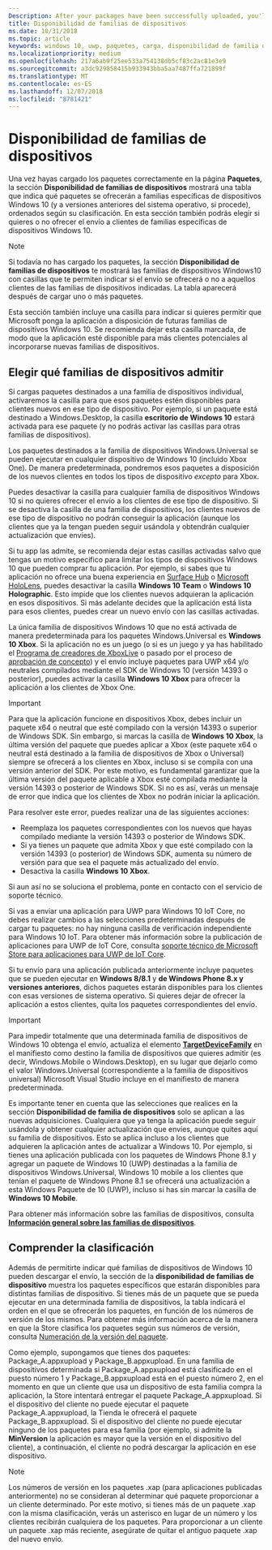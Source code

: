 ```yaml
---
Description: After your packages have been successfully uploaded, you'll see a table that indicates which packages will be offered to specific Windows 10 device families (and earlier OS versions, if applicable), in ranked order.
title: Disponibilidad de familias de dispositivos
ms.date: 10/31/2018
ms.topic: article
keywords: windows 10, uwp, paquetes, carga, disponibilidad de familia de dispositivos
ms.localizationpriority: medium
ms.openlocfilehash: 217a6ab9f25ee533a754138db5cf83c2ac81e3e9
ms.sourcegitcommit: a3dc929858415b933943bba5aa7487ffa721899f
ms.translationtype: MT
ms.contentlocale: es-ES
ms.lasthandoff: 12/07/2018
ms.locfileid: "8781421"
---
```

# <a name="device-family-availability"></a>Disponibilidad de familias de dispositivos

Una vez hayas cargado los paquetes correctamente en la página **Paquetes**, la sección **Disponibilidad de familias de dispositivos** mostrará una tabla que indica qué paquetes se ofrecerán a familias específicas de dispositivos Windows 10 (y a versiones anteriores del sistema operativo, si procede), ordenados según su clasificación. En esta sección también podrás elegir si quieres o no ofrecer el envío a clientes de familias específicas de dispositivos Windows 10.

> [!NOTE]
> Si todavía no has cargado los paquetes, la sección **Disponibilidad de familias de dispositivos** te mostrará las familias de dispositivos Windows10 con casillas que te permiten indicar si el envío se ofrecerá o no a aquellos clientes de las familias de dispositivos indicadas. La tabla aparecerá después de cargar uno o más paquetes.

Esta sección también incluye una casilla para indicar si quieres permitir que Microsoft ponga la aplicación a disposición de futuras familias de dispositivos Windows 10. Se recomienda dejar esta casilla marcada, de modo que la aplicación esté disponible para más clientes potenciales al incorporarse nuevas familias de dispositivos.


## <a name="choosing-which-device-families-to-support"></a>Elegir qué familias de dispositivos admitir

Si cargas paquetes destinados a una familia de dispositivos individual, activaremos la casilla para que esos paquetes estén disponibles para clientes nuevos en ese tipo de dispositivo. Por ejemplo, si un paquete está destinado a Windows.Desktop, la casilla **escritorio de Windows 10** estará activada para ese paquete (y no podrás activar las casillas para otras familias de dispositivos).

Los paquetes destinados a la familia de dispositivos Windows.Universal se pueden ejecutar en cualquier dispositivo de Windows 10 (incluido Xbox One). De manera predeterminada, pondremos esos paquetes a disposición de los nuevos clientes en todos los tipos de dispositivo *excepto* para Xbox.

Puedes desactivar la casilla para cualquier familia de dispositivos Windows 10 si no quieres ofrecer el envío a los clientes de ese tipo de dispositivo. Si se desactiva la casilla de una familia de dispositivos, los clientes nuevos de ese tipo de dispositivo no podrán conseguir la aplicación (aunque los clientes que ya la tengan pueden seguir usándola y obtendrán cualquier actualización que envíes).

Si tu app las admite, se recomienda dejar estas casillas activadas salvo que tengas un motivo específico para limitar los tipos de dispositivos Windows 10 que pueden comprar tu aplicación. Por ejemplo, si sabes que tu aplicación no ofrece una buena experiencia en [Surface Hub](https://developer.microsoft.com/windows/surfacehub) o [Microsoft HoloLens](https://developer.microsoft.com/windows/mixed-reality), puedes desactivar la casilla **Windows 10 Team** o **Windows 10 Holographic**. Esto impide que los clientes nuevos adquieran la aplicación en esos dispositivos. Si más adelante decides que la aplicación está lista para esos clientes, puedes crear un nuevo envío con las casillas activadas.

<span id="xbox" />

La única familia de dispositivos Windows 10 que no está activada de manera predeterminada para los paquetes Windows.Universal es **Windows 10 Xbox**. Si la aplicación no es un juego (o si es un juego y ya has habilitado el [Programa de creadores de XboxLive](../xbox-live/get-started-with-creators/get-started-with-xbox-live-creators.md) o pasado por el proceso de [aprobación de concepto](../gaming/concept-approval.md)) y el envío incluye paquetes para UWP x64 y/o neutrales compilados mediante el SDK de Windows 10 (versión 14393 o posterior), puedes activar la casilla **Windows 10 Xbox** para ofrecer la aplicación a los clientes de Xbox One.

> [!IMPORTANT]
> Para que la aplicación funcione en dispositivos Xbox, debes incluir un paquete x64 o neutral que esté compilado con la versión 14393 o superior de Windows SDK. Sin embargo, si marcas la casilla de **Windows 10 Xbox**, la última versión del paquete que puedes aplicar a Xbox (este paquete x64 o neutral está destinado a la familia de dispositivos de Xbox o Universal) siempre se ofrecerá a los clientes en Xbox, incluso si se compila con una versión anterior del SDK. Por este motivo, es fundamental garantizar que la última versión del paquete aplicable a Xbox esté compilada mediante la versión 14393 o posterior de Windows SDK. Si no es así, verás un mensaje de error que indica que los clientes de Xbox no podrán iniciar la aplicación. 
> 
> Para resolver este error, puedes realizar una de las siguientes acciones:
> - Reemplaza los paquetes correspondientes con los nuevos que hayas compilado mediante la versión 14393 o posterior de Windows SDK.
> - Si ya tienes un paquete que admita Xbox y que esté compilado con la versión 14393 (o posterior) de Windows SDK, aumenta su número de versión para que sea el paquete más actualizado del envío.
> - Desactiva la casilla **Windows 10 Xbox**.
>   
> Si aun así no se soluciona el problema, ponte en contacto con el servicio de soporte técnico.

Si vas a enviar una aplicación para UWP para Windows 10 IoT Core, no debes realizar cambios a las selecciones predeterminadas después de cargar tu paquetes: no hay ninguna casilla de verificación independiente para Windows 10 IoT. Para obtener más información sobre la publicación de aplicaciones para UWP de IoT Core, consulta [soporte técnico de Microsoft Store para aplicaciones para UWP de IoT Core](https://docs.microsoft.com/windows/iot-core/commercialize-your-device/installingandservicing).

Si tu envío para una aplicación publicada anteriormente incluye paquetes que se pueden ejecutar en **Windows 8/8.1** y **de Windows Phone 8.x y versiones anteriores**, dichos paquetes estarán disponibles para los clientes con esas versiones de sistema operativo. Si quieres dejar de ofrecer la aplicación a estos clientes, quita los paquetes correspondientes del envío.

> [!IMPORTANT]
> Para impedir totalmente que una determinada familia de dispositivos de Windows 10 obtenga el envío, actualiza el elemento [**TargetDeviceFamily**](https://docs.microsoft.com/uwp/schemas/appxpackage/uapmanifestschema/element-targetdevicefamily) en el manifiesto como destino la familia de dispositivos que quieres admitir (es decir, Windows.Mobile o Windows.Desktop), en su lugar que dejarlo como el valor Windows.Universal (correspondiente a la familia de dispositivos universal) Microsoft Visual Studio incluye en el manifiesto de manera predeterminada.

Es importante tener en cuenta que las selecciones que realices en la sección **Disponibilidad de familia de dispositivos** solo se aplican a las nuevas adquisiciones. Cualquiera que ya tenga la aplicación puede seguir usándola y obtener cualquier actualización que envíes, aunque quites aquí su familia de dispositivos. Esto se aplica incluso a los clientes que adquieren la aplicación antes de actualizar a Windows 10. Por ejemplo, si tienes una aplicación publicada con los paquetes de Windows Phone 8.1 y agregar un paquete de Windows 10 (UWP) destinadas a la familia de dispositivos Windows.Universal, Windows 10 mobile a los clientes que tenían el paquete de Windows Phone 8.1 se ofrecerá una actualización a esta Windows Paquete de 10 (UWP), incluso si has sin marcar la casilla de **Windows 10 Mobile**.

Para obtener más información sobre las familias de dispositivos, consulta [**Información general sobre las familias de dispositivos**](https://docs.microsoft.com/uwp/extension-sdks/device-families-overview).


## <a name="understanding-ranking"></a>Comprender la clasificación

Además de permitirte indicar qué familias de dispositivos de Windows 10 pueden descargar el envío, la sección de la **disponibilidad de familias de dispositivo** muestra los paquetes específicos que estarán disponibles para distintas familias de dispositivo. Si tienes más de un paquete que se pueda ejecutar en una determinada familia de dispositivos, la tabla indicará el orden en el que se ofrecerán los paquetes, en función de los números de versión de los mismos. Para obtener más información acerca de la manera en que la Store clasifica los paquetes según sus números de versión, consulta [Numeración de la versión del paquete](package-version-numbering.md). 

Como ejemplo, supongamos que tienes dos paquetes: Package_A.appxupload y Package_B.appxupload. En una familia de dispositivos determinada si Package_A.appxupload está clasificado en el puesto número 1 y Package_B.appxupload está en el puesto número 2, en el momento en que un cliente que usa un dispositivo de esta familia compra la aplicación, la Store intentará entregar el paquete Package_A.appxupload. Si el dispositivo del cliente no puede ejecutar el paquete Package_A.appxupload, la Tienda le ofrecerá el paquete Package_B.appxupload. Si el dispositivo del cliente no puede ejecutar ninguno de los paquetes para esa familia (por ejemplo, si admite la **MinVersion** la aplicación es mayor que la versión en el dispositivo del cliente), a continuación, el cliente no podrá descargar la aplicación en ese dispositivo.

> [!NOTE]
> Los números de versión en los paquetes .xap (para aplicaciones publicadas anteriormente) no se consideran al determinar qué paquete proporcionar a un cliente determinado. Por este motivo, si tienes más de un paquete .xap con la misma clasificación, verás un asterisco en lugar de un número y los clientes recibirán cualquiera de los paquetes. Para proporcionar a un cliente un paquete .xap más reciente, asegúrate de quitar el antiguo paquete .xap del nuevo envío.

